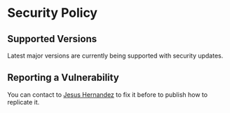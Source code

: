 # Security Policy

## Supported Versions

Latest major versions are currently being supported with security updates.

## Reporting a Vulnerability

You can contact to [Jesus Hernandez](https://jesushernandez.net) to fix
 it before to publish how to replicate it.
